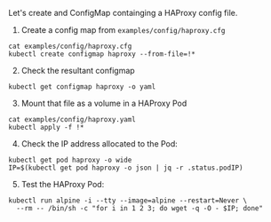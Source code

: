 Let's create and ConfigMap containging a HAProxy config file.

1. Create a config map from `examples/config/haproxy.cfg`

```execute
cat examples/config/haproxy.cfg
kubectl create configmap haproxy --from-file=!*
```

2. Check the resultant configmap

```execute
kubectl get configmap haproxy -o yaml
```

3. Mount that file as a volume in a HAProxy Pod

```execute
cat examples/config/haproxy.yaml
kubectl apply -f !*
```

4. Check the IP address allocated to the Pod:

```execute
kubectl get pod haproxy -o wide
IP=$(kubectl get pod haproxy -o json | jq -r .status.podIP)
```

5. Test the HAProxy Pod:

```execute
kubectl run alpine -i --tty --image=alpine --restart=Never \
  --rm -- /bin/sh -c "for i in 1 2 3; do wget -q -O - $IP; done"

```
